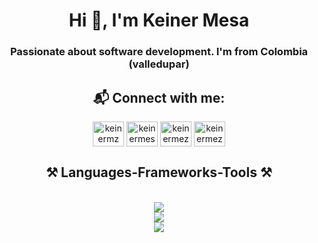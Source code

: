 <h1 align="center">Hi 👋, I'm Keiner Mesa</h1>
<h3 align="center">Passionate about software development. I'm from Colombia (valledupar)</h3>

<h2 align="center"> 📬 Connect with me:</h2>
<div align="center">
<a href="https://twitter.com/keinermz" target="blank"><img align="center" src="https://skillicons.dev/icons?i=twitter" alt="keinermz" height="40" width="50" /></a>
<a href="https://linkedin.com/in/keinermesa" target="blank"><img align="center" src="https://skillicons.dev/icons?i=linkedin" alt="keinermesa" height="40" width="50" /></a>
<a href="https://instagram.com/keinermezarivas" target="blank"><img align="center" src="https://skillicons.dev/icons?i=instagram" alt="keinermezarivas" height="40" width="50" /></a>
<a href="https://instagram.com/keinermezarivas" target="blank"><img align="center" src="https://skillicons.dev/icons?i=gmail" alt="keinermezarivas" height="40" width="50" /></a>
</div>


<h2 align="center">⚒️ Languages-Frameworks-Tools ⚒️</h2>
<br/>
<div align="center">
    <img src="https://skillicons.dev/icons?i=typescript,react,nextjs,tailwind,html,css,angular" /><br>
    <img src="https://skillicons.dev/icons?i=javascript,nodejs,express,mongodb,firebase,java,mysql" /><br>
    <img src="https://skillicons.dev/icons?i=git,github,bitbucket,gitlab,vscode,linux" /><br>
</div>
